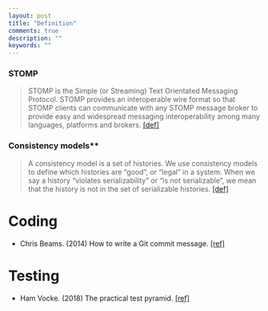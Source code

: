```yaml
---
layout: post
title: "Definition"
comments: true
description: ""
keywords: ""
---
```


### STOMP

> STOMP is the Simple (or Streaming) Text Orientated Messaging Protocol. STOMP provides an interoperable wire format so that STOMP clients can communicate with any STOMP message broker to provide easy and widespread messaging interoperability among many languages, platforms and brokers. [[def]](https://stomp.github.io/)

### Consistency models**

> A consistency model is a set of histories. We use consistency models to define which histories are “good”, or “legal” in a system. When we say a history “violates serializability” or “is not serializable”, we mean that the history is not in the set of serializable histories. [[def]](https://jepsen.io/consistency)

# Coding

- Chris Beams. (2014) How to write a Git commit message. [[ref]](https://chris.beams.io/posts/git-commit/)

# Testing

- Ham Vocke. (2018) The practical test pyramid. [[ref]](https://martinfowler.com/articles/practical-test-pyramid.html)